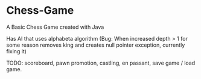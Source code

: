 # Chess-Game
A Basic Chess Game created with Java

Has AI that uses alphabeta algorithm
(Bug: When increased depth > 1 for some reason removes king and creates null pointer exception, currently fixing it)

TODO: 
scoreboard, 
pawn promotion, 
castling, 
en passant,
save game / load game.
